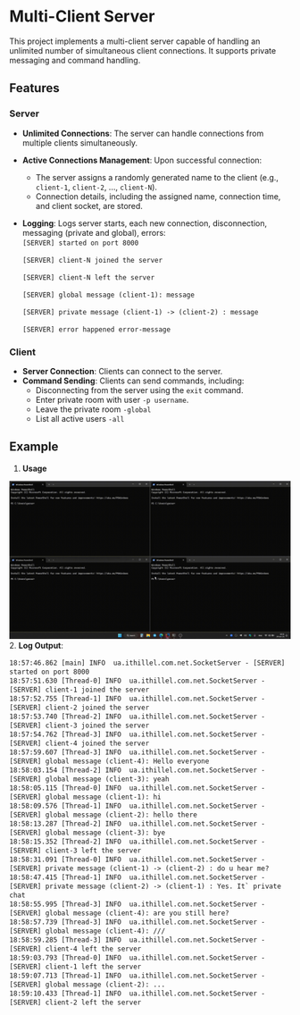 # Multi-Client Server

This project implements a multi-client server capable of handling an unlimited number of simultaneous client connections. It supports private messaging and command handling.

## Features

### Server
- **Unlimited Connections**: The server can handle connections from multiple clients simultaneously.
- **Active Connections Management**: Upon successful connection:
    - The server assigns a randomly generated name to the client (e.g., `client-1`, `client-2`, ..., `client-N`).
    - Connection details, including the assigned name, connection time, and client socket, are stored.
- **Logging**: Logs server starts, each new connection, disconnection, messaging (private and global), errors:  
  `[SERVER] started on port 8000`

  `[SERVER] client-N joined the server`

  `[SERVER] client-N left the server`

  `[SERVER] global message (client-1): message`

  `[SERVER] private message (client-1) -> (client-2) : message`

  `[SERVER] error happened error-message`

### Client
- **Server Connection**: Clients can connect to the server.
- **Command Sending**: Clients can send commands, including:
    - Disconnecting from the server using the `exit` command.
    - Enter private room with user `-p username`.
    - Leave the private room `-global`
    - List all active users `-all`

## Example
1. **Usage**

![2025-01-2900-31-37.gif](img/2025-01-2900-31-37.gif)
2. **Log Output**: 

```
18:57:46.862 [main] INFO  ua.ithillel.com.net.SocketServer - [SERVER] started on port 8000
18:57:51.630 [Thread-0] INFO  ua.ithillel.com.net.SocketServer - [SERVER] client-1 joined the server
18:57:52.755 [Thread-1] INFO  ua.ithillel.com.net.SocketServer - [SERVER] client-2 joined the server
18:57:53.740 [Thread-2] INFO  ua.ithillel.com.net.SocketServer - [SERVER] client-3 joined the server
18:57:54.762 [Thread-3] INFO  ua.ithillel.com.net.SocketServer - [SERVER] client-4 joined the server
18:57:59.607 [Thread-3] INFO  ua.ithillel.com.net.SocketServer - [SERVER] global message (client-4): Hello everyone
18:58:03.154 [Thread-2] INFO  ua.ithillel.com.net.SocketServer - [SERVER] global message (client-3): yeah
18:58:05.115 [Thread-0] INFO  ua.ithillel.com.net.SocketServer - [SERVER] global message (client-1): hi
18:58:09.576 [Thread-1] INFO  ua.ithillel.com.net.SocketServer - [SERVER] global message (client-2): hello there
18:58:13.287 [Thread-2] INFO  ua.ithillel.com.net.SocketServer - [SERVER] global message (client-3): bye
18:58:15.352 [Thread-2] INFO  ua.ithillel.com.net.SocketServer - [SERVER] client-3 left the server
18:58:31.091 [Thread-0] INFO  ua.ithillel.com.net.SocketServer - [SERVER] private message (client-1) -> (client-2) : do u hear me?
18:58:47.415 [Thread-1] INFO  ua.ithillel.com.net.SocketServer - [SERVER] private message (client-2) -> (client-1) : Yes. It` private chat
18:58:55.995 [Thread-3] INFO  ua.ithillel.com.net.SocketServer - [SERVER] global message (client-4): are you still here?
18:58:57.739 [Thread-3] INFO  ua.ithillel.com.net.SocketServer - [SERVER] global message (client-4): ///
18:58:59.285 [Thread-3] INFO  ua.ithillel.com.net.SocketServer - [SERVER] client-4 left the server
18:59:03.793 [Thread-0] INFO  ua.ithillel.com.net.SocketServer - [SERVER] client-1 left the server
18:59:07.713 [Thread-1] INFO  ua.ithillel.com.net.SocketServer - [SERVER] global message (client-2): ...
18:59:10.433 [Thread-1] INFO  ua.ithillel.com.net.SocketServer - [SERVER] client-2 left the server

```